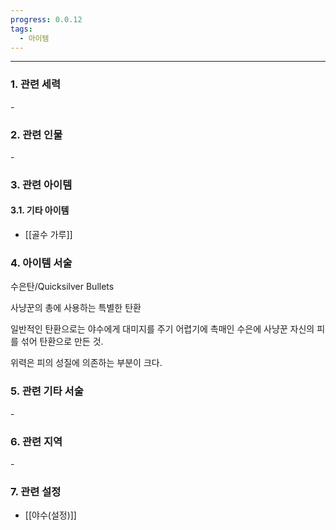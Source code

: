 ```yaml
---
progress: 0.0.12
tags:
  - 아이템
---
```

---
### 1. 관련 세력 
\-
### 2. 관련 인물
\-

### 3. 관련 아이템
#### 3.1. 기타 아이템
- [[골수 가루]]

### 4. 아이템 서술
수은탄/Quicksilver Bullets

사냥꾼의 총에 사용하는 특별한 탄환  
  
일반적인 탄환으로는 야수에게 대미지를 주기 어렵기에 촉매인 수은에 사냥꾼 자신의 피를 섞어 탄환으로 만든 것.  
  
위력은 피의 성질에 의존하는 부분이 크다.
### 5. 관련 기타 서술
\-

### 6. 관련 지역
\-

### 7. 관련 설정
- [[야수(설정)]]